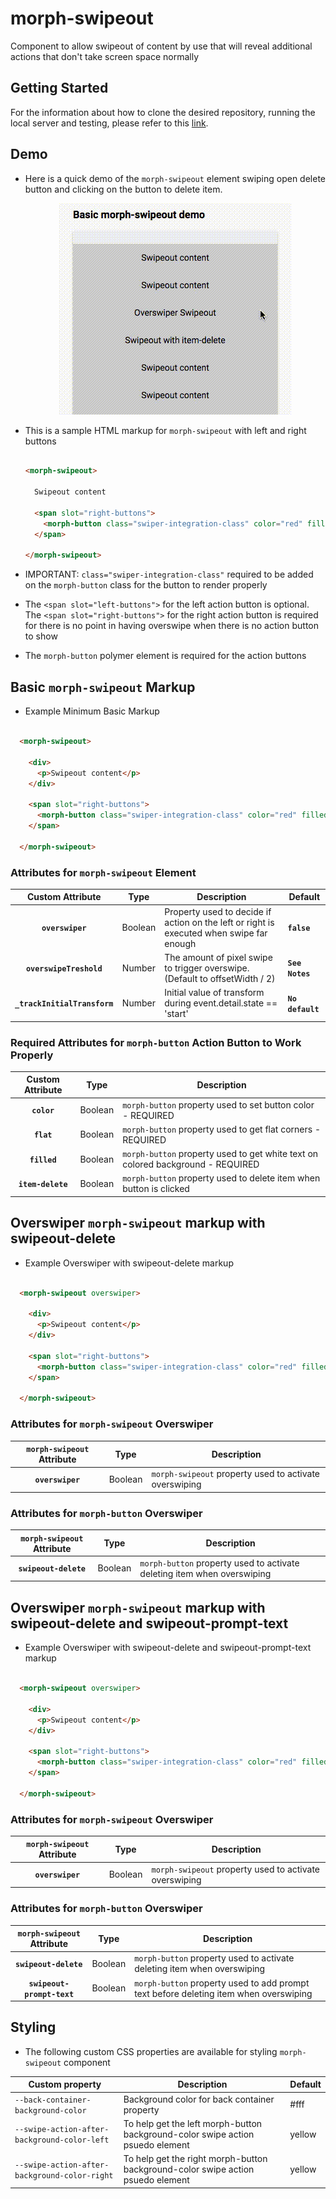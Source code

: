 # morph-swipeout
Component to allow swipeout of content by use that will reveal additional actions that don't take screen space normally

## Getting Started

For the information about how to clone the desired repository, running the local server and testing, please refer to this [link](https://github.com/moduware/polymorph-components/blob/master/INFO.md).

## Demo

- Here is a quick demo of the `morph-swipeout` element swiping open delete button and clicking on the button to delete item.

  <p align="center">
    <img src="demo-images/morph-swipeout-demo.gif" alt="morph-swipeout demo"/>
  </p>

- This is a sample HTML markup for `morph-swipeout` with left and right buttons

  ```html

  <morph-swipeout>

    Swipeout content 

    <span slot="right-buttons">
      <morph-button class="swiper-integration-class" color="red" filled flat>Delete</morph-button>
    </span>

  </morph-swipeout>

  ```

- IMPORTANT: `class="swiper-integration-class"` required to be added on the `morph-button` class for the button to render properly  

- The `<span slot="left-buttons">` for the left action button is optional. The `<span slot="right-buttons">` for the right action button is required for there is no point in having overswipe when there is no action button to show

- The `morph-button` polymer element is required for the action buttons

## Basic `morph-swipeout` Markup

- Example Minimum Basic Markup

```html

  <morph-swipeout>

    <div>
      <p>Swipeout content</p>
    </div>

    <span slot="right-buttons">
      <morph-button class="swiper-integration-class" color="red" filled flat item-delete>Delete</morph-button>
    </span>

  </morph-swipeout>

  ```

### Attributes for `morph-swipeout` Element

|     Custom Attribute              |   Type  | Description                                                                                   | Default          |
|:---------------------------------:|:-------:|-----------------------------------------------------------------------------------------------|------------------|
|          **`overswiper`**         | Boolean | Property used to decide if action on the left or right is executed when swipe far enough      | **`false`**      |
|      **`overswipeTreshold`**      | Number  | The amount of pixel swipe to trigger overswipe. (Default to offsetWidth / 2)                  | **`See Notes`**  |
|   **`_trackInitialTransform`**    | Number  | Initial value of transform during event.detail.state == 'start'                               | **`No default`** |

### Required Attributes for `morph-button` Action Button to Work Properly

|     Custom Attribute |   Type  | Description                                                                     |
|:--------------------:|:-------:|---------------------------------------------------------------------------------|
|   **`color`**        | Boolean | `morph-button` property used to set button color - REQUIRED                     |
|   **`flat`**         | Boolean | `morph-button` property used to get flat corners - REQUIRED                     |
|   **`filled`**       | Boolean | `morph-button` property used to get white text on colored background - REQUIRED |
|   **`item-delete`**  | Boolean | `morph-button` property used to delete item when button is clicked              |


## Overswiper `morph-swipeout` markup with swipeout-delete

- Example Overswiper with swipeout-delete markup

```html

  <morph-swipeout overswiper>

    <div>
      <p>Swipeout content</p>
    </div>

    <span slot="right-buttons">
      <morph-button class="swiper-integration-class" color="red" filled flat swipeout-delete>Delete</morph-button>
    </span>

  </morph-swipeout>

  ```
### Attributes for `morph-swipeout` Overswiper

|  `morph-swipeout` Attribute  |   Type  | Description                                              |
|:----------------------------:|:-------:|----------------------------------------------------------|
|    **`overswiper`**          | Boolean | `morph-swipeout` property used to activate overswiping   |

### Attributes for `morph-button` Overswiper

|  `morph-swipeout` Attribute  |   Type  | Description                                                               |
|:----------------------------:|:-------:|---------------------------------------------------------------------------|
|    **`swipeout-delete`**     | Boolean | `morph-button` property used to activate deleting item when overswiping   |

## Overswiper `morph-swipeout` markup with swipeout-delete and swipeout-prompt-text

- Example Overswiper with swipeout-delete and swipeout-prompt-text markup

```html

  <morph-swipeout overswiper>

    <div>
      <p>Swipeout content</p>
    </div>

    <span slot="right-buttons">
      <morph-button class="swiper-integration-class" color="red" filled flat swipeout-delete swipeout-prompt-text="Do you to delete item?">Delete</morph-button>
    </span>

  </morph-swipeout>

  ```
### Attributes for `morph-swipeout` Overswiper

|  `morph-swipeout` Attribute  |   Type  | Description                                              |
|:----------------------------:|:-------:|----------------------------------------------------------|
|    **`overswiper`**          | Boolean | `morph-swipeout` property used to activate overswiping   |

### Attributes for `morph-button` Overswiper

|  `morph-swipeout` Attribute  |   Type  | Description                                                                           |
|:----------------------------:|:-------:|---------------------------------------------------------------------------------------|
|    **`swipeout-delete`**     | Boolean | `morph-button` property used to activate deleting item when overswiping               |
| **`swipeout-prompt-text`**   | Boolean | `morph-button` property used to add prompt text before deleting item when overswiping |

## Styling

- The following custom CSS properties are available for styling `morph-swipeout` component


Custom property                               | Description                                                                      | Default    |
----------------------------------------------|----------------------------------------------------------------------------------|------------|
`--back-container-background-color`           | Background color for back container property                                     | #fff       |
`--swipe-action-after-background-color-left`  | To help get the left morph-button background-color swipe action psuedo element   | yellow     |
`--swipe-action-after-background-color-right` | To help get the right morph-button background-color swipe action psuedo element  | yellow     |
